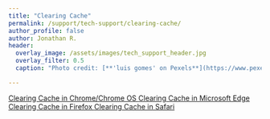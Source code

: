 ```yaml
---
title: "Clearing Cache"
permalink: /support/tech-support/clearing-cache/
author_profile: false
author: Jonathan R.
header:
  overlay_image: /assets/images/tech_support_header.jpg 
  overlay_filter: 0.5
  caption: "Photo credit: [**'luis gomes' on Pexels**](https://www.pexels.com/photo/blur-close-up-code-computer-546819/)"

---
```

<a href="/support/tech-support/">
  <span style="font-size: 48px; color: #00000;">
    <i class="fas fa-arrow-circle-left"> </i>
  </span>
</a> 

<a href="/support/tech-support/clearing-cache/chrome" class="btn btn--inverse btn--x-large">Clearing Cache in Chrome/Chrome OS </a>
<a href="/support/tech-support/clearing-cache/edge" class="btn btn--inverse btn--x-large">Clearing Cache in Microsoft Edge </a>
<a href="/support/tech-support/clearing-cache/firefox" class="btn btn--inverse btn--x-large">Clearing Cache in Firefox </a>
<a href="/support/tech-support/clearing-cache/safari" class="btn btn--inverse btn--x-large">Clearing Cache in Safari </a>